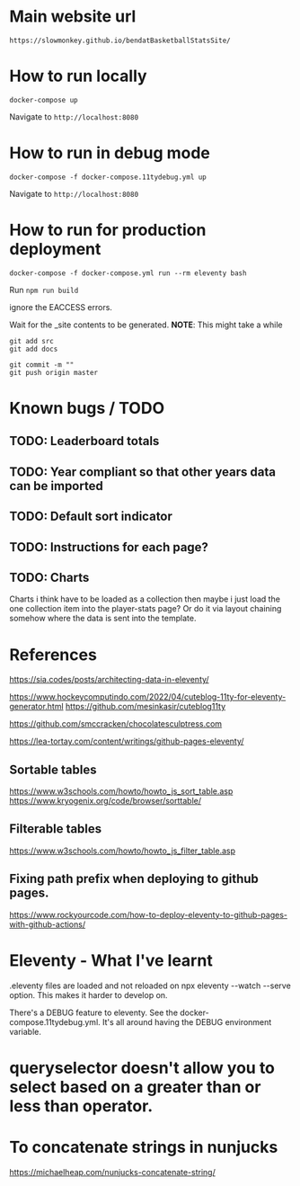 # Main website url
`https://slowmonkey.github.io/bendatBasketballStatsSite/`

# How to run locally

`docker-compose up`

Navigate to `http://localhost:8080`

# How to run in debug mode

`docker-compose -f docker-compose.11tydebug.yml up`

Navigate to `http://localhost:8080`

# How to run for production deployment

`docker-compose -f docker-compose.yml run --rm eleventy bash`

Run `npm run build`

ignore the EACCESS errors.

Wait for the _site contents to be generated. **NOTE**: This might take a while

```
git add src
git add docs

git commit -m ""
git push origin master
```

# Known bugs / TODO

## TODO: Leaderboard totals

## TODO: Year compliant so that other years data can be imported

## TODO: Default sort indicator

## TODO: Instructions for each page?

## TODO: Charts

Charts i think have to be loaded as a collection then maybe i just load the one collection item into the player-stats page?
Or do it via layout chaining somehow where the data is sent into the template.

# References

https://sia.codes/posts/architecting-data-in-eleventy/


https://www.hockeycomputindo.com/2022/04/cuteblog-11ty-for-eleventy-generator.html
https://github.com/mesinkasir/cuteblog11ty



https://github.com/smccracken/chocolatesculptress.com

https://lea-tortay.com/content/writings/github-pages-eleventy/

## Sortable tables

https://www.w3schools.com/howto/howto_js_sort_table.asp
https://www.kryogenix.org/code/browser/sorttable/

## Filterable tables

https://www.w3schools.com/howto/howto_js_filter_table.asp

## Fixing path prefix when deploying to github pages.

https://www.rockyourcode.com/how-to-deploy-eleventy-to-github-pages-with-github-actions/


# Eleventy - What I've learnt

.eleventy files are loaded and not reloaded on npx eleventy --watch --serve option. This makes it harder to develop on.

There's a DEBUG feature to eleventy. See the docker-compose.11tydebug.yml. It's all around having the DEBUG environment variable.

# queryselector doesn't allow you to select based on a greater than or less than operator.

# To concatenate strings in nunjucks

https://michaelheap.com/nunjucks-concatenate-string/
